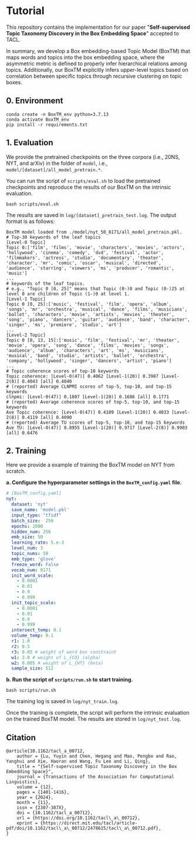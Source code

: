 # Tutorial

This repository contains the implementation for our paper "**Self-supervised Topic Taxonomy Discovery in the Box Embedding Space**" accepted to TACL.

In summary, we develop a Box embedding-based Topic Model (BoxTM) that maps words and topics into the box embedding space, where the asymmetric metric is defined to properly infer hierarchical relations among topics. Additionally, our BoxTM explicitly infers upper-level topics based on correlation between specific topics through recursive clustering on topic boxes.



## 0. Environment

```
conda create -n BoxTM_env python=3.7.13
conda activate BoxTM_env
pip install -r requirements.txt
```



## 1. Evaluation

We provide the pretrained checkpoints on the three corpora (i.e., 20NS, NYT, and arXiv) in the folder of `model`, i.e., `model/[dataset]/all_model_pretrain.*`.

You can run the script of `scripts/eval.sh` to load the pretrained checkpoints and  reproduce the results of our BoxTM on the intrinsic evaluation.

```
bash scripts/eval.sh
```

The results are saved in `log/[dataset]_pretrain_test.log`. The output format is as follows:

```
BoxTM model loaded from ./model/nyt_50_8171/all_model_pretrain.pkl.
# Top-30 keywords of the leaf topics
[Level-0 Topic]
Topic 0:['film', 'films', 'movie', 'characters', 'movies', 'actors', 'hollywood', 'cinema', 'comedy', 'dvd', 'festival', 'actor', 'filmmakers', 'actress', 'studio', 'documentary', 'theater', 'character', 'mr', 'comic', 'oscar', 'musical', 'directed', 'audience', 'starring', 'viewers', 'ms', 'producer', 'romantic', 'music']
...
# keywords of the leaf topics.
# e.g., "Topic 0 [0, 25]" means that Topic (0-)0 and Topic (0-)25 at level 0 are children of Topic (1-)0 at level 1.
[Level-1 Topic]
Topic 0 [0, 25]:['music', 'festival', 'film', 'opera', 'album', 'songs', 'mr', 'orchestra', 'musical', 'dance', 'films', 'musicians', 'ballet', 'characters', 'movie', 'artists', 'movies', 'theater', 'song', 'piano', 'dancers', 'guitar', 'audience', 'band', 'character', 'singer', 'ms', 'premiere', 'studio', 'art']
...
[Level-2 Topic]
Topic 0 [0, 13, 15]:['music', 'film', 'festival', 'mr', 'theater', 'movie', 'opera', 'song', 'dance', 'films', 'movies', 'songs', 'audience', 'album', 'characters', 'art', 'ms', 'musicians', 'musical', 'band', 'studio', 'artists', 'ballet', 'orchestra', 'company', 'hollywood', 'singer', 'dancers', 'artist', 'piano']
...
# Topic coherence scores of top-10 keywords
Topic coherence: [Level-0(47)] 0.4062 [Level-1(20)] 0.3987 [Level-2(8)] 0.4043 [all] 0.4040
# (reported) Average CLNPMI scores of top-5, top-10, and top-15 keywords
clnpmi: [Level-0(47)] 0.1807 [Level-1(20)] 0.1686 [all] 0.1771
# (reported) Average coherence scores of top-5, top-10, and top-15 keywords
Ave Topic coherence: [Level-0(47)] 0.4109 [Level-1(20)] 0.4033 [Level-2(8)] 0.4119 [all] 0.4090
# (reported) Average TU scores of top-5, top-10, and top-15 keywords
Ave TU: [Level-0(47)] 0.8955 [Level-1(20)] 0.9717 [Level-2(8)] 0.9903 [all] 0.6476
```



## 2. Training

Here we provide a example of training the BoxTM model on NYT from scratch.

**a. Configure the hyperparameter settings in the `BoxTM_config.yaml` file.** 

```yaml
# [BoxTM_config.yaml]
nyt:
  dataset: 'nyt'
  save_name: 'model.pkl'
  input_type: "tfidf"
  batch_size:  256
  epochs: 2000
  hidden_num: 256
  emb_size: 50
  learning_rate: 5.e-3
  level_num: 3
  topic_nums: 50
  emb_type: 'glove'
  freeze_word: False
  vocab_num: 8171
  init_word_scale:
    - 0.0001
    - 0.01
    - 0.9
    - 0.999
  init_topic_scale:
    - 0.0001
    - 0.01
    - 0.9
    - 0.999
  intersect_temp: 0.1
  volume_temp: 0.1
  r1: 1.0
  r2: 0.5
  r3: 0.05 # weight of word box constraint
  w1: 3.0 # weight of L_{CO} (alpha)
  w2: 0.005 # weight of L_{HT} (beta)
  sample_size: 512
```



**b. Run the script of `scripts/run.sh` to start training.**

```
bash scripts/run.sh
```

The training log is saved in `log/nyt_train.log`.

Once the training is complete, the script will perform the intrinsic evaluation on the trained BoxTM model. The results are stored in `log/nyt_test.log`.



## Citation

```
@article{10.1162/tacl_a_00712,
    author = {Lu, Yuyin and Chen, Hegang and Mao, Pengbo and Rao, Yanghui and Xie, Haoran and Wang, Fu Lee and Li, Qing},
    title = "{Self-supervised Topic Taxonomy Discovery in the Box Embedding Space}",
    journal = {Transactions of the Association for Computational Linguistics},
    volume = {12},
    pages = {1401-1416},
    year = {2024},
    month = {11},
    issn = {2307-387X},
    doi = {10.1162/tacl_a_00712},
    url = {https://doi.org/10.1162/tacl\_a\_00712},
    eprint = {https://direct.mit.edu/tacl/article-pdf/doi/10.1162/tacl\_a\_00712/2478615/tacl\_a\_00712.pdf},
}
```

